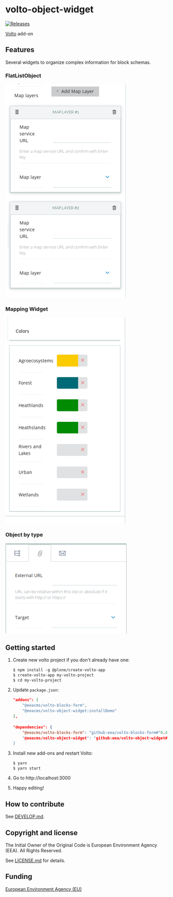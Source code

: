 # volto-object-widget
[![Releases](https://img.shields.io/github/v/release/eea/volto-object-widget)](https://github.com/eea/volto-object-widget/releases)

[Volto](https://github.com/plone/volto) add-on

## Features

Several widgets to organize complex information for block schemas.

### FlatListObject

![Flat List object](./img/flat-list-widget.png)

### Mapping Widget

![Mapping widget](./img/mapping-widget.png)

### Object by type

![Object by type](./img/object-by-type-widget.png)


##
## Getting started

1. Create new volto project if you don't already have one:
    ```
    $ npm install -g @plone/create-volto-app
    $ create-volto-app my-volto-project
    $ cd my-volto-project
    ```

1. Update `package.json`:
    ``` JSON
    "addons": [
        "@eeacms/volto-blocks-form",
        "@eeacms/volto-object-widget:installDemo"
    ],

    "dependencies": {
        "@eeacms/volto-blocks-form": "github:eea/volto-blocks-form#"0.4.1",
        "@eeacms/volto-object-widget": "github:eea/volto-object-widget#0.1.0"
    }
    ```

1. Install new add-ons and restart Volto:
    ```
    $ yarn
    $ yarn start
    ```

1. Go to http://localhost:3000

1. Happy editing!

## How to contribute

See [DEVELOP.md](DEVELOP.md).

## Copyright and license

The Initial Owner of the Original Code is European Environment Agency (EEA).
All Rights Reserved.

See [LICENSE.md](LICENSE.md) for details.

## Funding

[European Environment Agency (EU)](http://eea.europa.eu)

